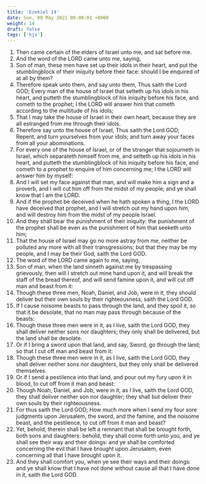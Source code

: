 ```yaml
---
title: 'Ezekiel 14'
date: Sun, 09 May 2021 00:00:01 +0000
weight: 14
draft: false
tags: ['kjv'] 
---
```


1. Then came certain of the elders of Israel unto me, and sat before me.
2. And the word of the LORD came unto me, saying,
3. Son of man, these men have set up their idols in their heart, and put the stumblingblock of their iniquity before their face: should I be enquired of at all by them?
4. Therefore speak unto them, and say unto them, Thus saith the Lord GOD; Every man of the house of Israel that setteth up his idols in his heart, and putteth the stumblingblock of his iniquity before his face, and cometh to the prophet; I the LORD will answer him that cometh according to the multitude of his idols;
5. That I may take the house of Israel in their own heart, because they are all estranged from me through their idols.
6. Therefore say unto the house of Israel, Thus saith the Lord GOD; Repent, and turn yourselves from your idols; and turn away your faces from all your abominations.
7. For every one of the house of Israel, or of the stranger that sojourneth in Israel, which separateth himself from me, and setteth up his idols in his heart, and putteth the stumblingblock of his iniquity before his face, and cometh to a prophet to enquire of him concerning me; I the LORD will answer him by myself:
8. And I will set my face against that man, and will make him a sign and a proverb, and I will cut him off from the midst of my people; and ye shall know that I am the LORD.
9. And if the prophet be deceived when he hath spoken a thing, I the LORD have deceived that prophet, and I will stretch out my hand upon him, and will destroy him from the midst of my people Israel.
10. And they shall bear the punishment of their iniquity: the punishment of the prophet shall be even as the punishment of him that seeketh unto him;
11. That the house of Israel may go no more astray from me, neither be polluted any more with all their transgressions; but that they may be my people, and I may be their God, saith the Lord GOD.
12. The word of the LORD came again to me, saying,
13. Son of man, when the land sinneth against me by trespassing grievously, then will I stretch out mine hand upon it, and will break the staff of the bread thereof, and will send famine upon it, and will cut off man and beast from it:
14. Though these three men, Noah, Daniel, and Job, were in it, they should deliver but their own souls by their righteousness, saith the Lord GOD.
15. If I cause noisome beasts to pass through the land, and they spoil it, so that it be desolate, that no man may pass through because of the beasts:
16. Though these three men were in it, as I live, saith the Lord GOD, they shall deliver neither sons nor daughters; they only shall be delivered, but the land shall be desolate.
17. Or if I bring a sword upon that land, and say, Sword, go through the land; so that I cut off man and beast from it:
18. Though these three men were in it, as I live, saith the Lord GOD, they shall deliver neither sons nor daughters, but they only shall be delivered themselves.
19. Or if I send a pestilence into that land, and pour out my fury upon it in blood, to cut off from it man and beast:
20. Though Noah, Daniel, and Job, were in it, as I live, saith the Lord GOD, they shall deliver neither son nor daughter; they shall but deliver their own souls by their righteousness.
21. For thus saith the Lord GOD; How much more when I send my four sore judgments upon Jerusalem, the sword, and the famine, and the noisome beast, and the pestilence, to cut off from it man and beast?
22. Yet, behold, therein shall be left a remnant that shall be brought forth, both sons and daughters: behold, they shall come forth unto you, and ye shall see their way and their doings: and ye shall be comforted concerning the evil that I have brought upon Jerusalem, even concerning all that I have brought upon it.
23. And they shall comfort you, when ye see their ways and their doings: and ye shall know that I have not done without cause all that I have done in it, saith the Lord GOD.
